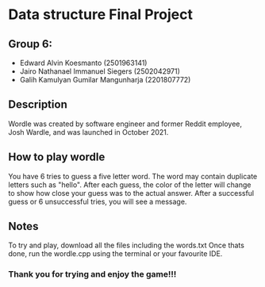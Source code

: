 # Data structure Final Project
## Group 6: 
- Edward Alvin Koesmanto (2501963141) </li>
- Jairo Nathanael Immanuel Siegers (2502042971) </li>
- Galih Kamulyan Gumilar Mangunharja (2201807772) </li>

## Description
Wordle was created by software engineer and former Reddit employee, Josh Wardle, and was launched in October 2021.

## How to play wordle
You have 6 tries to guess a five letter word. The word may contain duplicate letters such as "hello".
After each guess, the color of the letter will change to show how close your guess was to the actual answer.
After a successful guess or 6 unsuccessful tries, you will see a message.

## Notes
To try and play, download all the files including the words.txt
Once thats done, run the wordle.cpp using the terminal or your favourite IDE.

### Thank you for trying and enjoy the game!!!